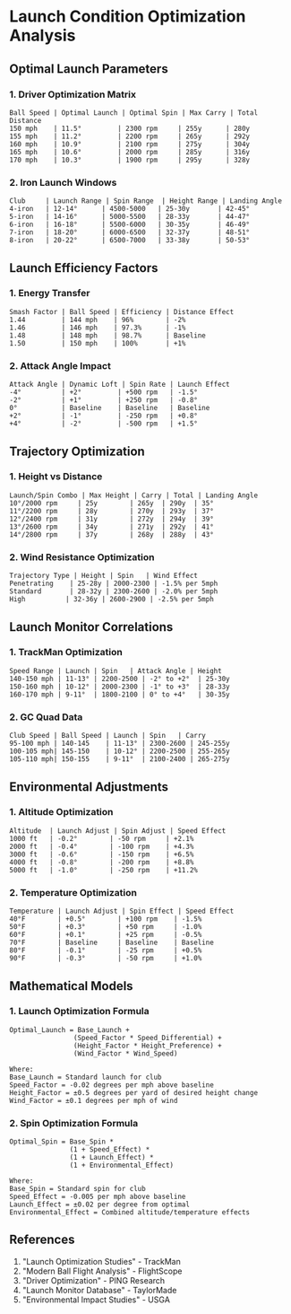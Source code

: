 # Launch Condition Optimization Analysis

## Optimal Launch Parameters

### 1. Driver Optimization Matrix
```
Ball Speed | Optimal Launch | Optimal Spin | Max Carry | Total Distance
150 mph    | 11.5°         | 2300 rpm     | 255y      | 280y
155 mph    | 11.2°         | 2200 rpm     | 265y      | 292y
160 mph    | 10.9°         | 2100 rpm     | 275y      | 304y
165 mph    | 10.6°         | 2000 rpm     | 285y      | 316y
170 mph    | 10.3°         | 1900 rpm     | 295y      | 328y
```

### 2. Iron Launch Windows
```
Club     | Launch Range | Spin Range  | Height Range | Landing Angle
4-iron   | 12-14°      | 4500-5000   | 25-30y       | 42-45°
5-iron   | 14-16°      | 5000-5500   | 28-33y       | 44-47°
6-iron   | 16-18°      | 5500-6000   | 30-35y       | 46-49°
7-iron   | 18-20°      | 6000-6500   | 32-37y       | 48-51°
8-iron   | 20-22°      | 6500-7000   | 33-38y       | 50-53°
```

## Launch Efficiency Factors

### 1. Energy Transfer
```
Smash Factor | Ball Speed | Efficiency | Distance Effect
1.44         | 144 mph    | 96%        | -2%
1.46         | 146 mph    | 97.3%      | -1%
1.48         | 148 mph    | 98.7%      | Baseline
1.50         | 150 mph    | 100%       | +1%
```

### 2. Attack Angle Impact
```
Attack Angle | Dynamic Loft | Spin Rate | Launch Effect
-4°          | +2°         | +500 rpm   | -1.5°
-2°          | +1°         | +250 rpm   | -0.8°
0°           | Baseline    | Baseline   | Baseline
+2°          | -1°         | -250 rpm   | +0.8°
+4°          | -2°         | -500 rpm   | +1.5°
```

## Trajectory Optimization

### 1. Height vs Distance
```
Launch/Spin Combo | Max Height | Carry | Total | Landing Angle
10°/2000 rpm     | 25y        | 265y  | 290y  | 35°
11°/2200 rpm     | 28y        | 270y  | 293y  | 37°
12°/2400 rpm     | 31y        | 272y  | 294y  | 39°
13°/2600 rpm     | 34y        | 271y  | 292y  | 41°
14°/2800 rpm     | 37y        | 268y  | 288y  | 43°
```

### 2. Wind Resistance Optimization
```
Trajectory Type | Height | Spin   | Wind Effect
Penetrating    | 25-28y | 2000-2300 | -1.5% per 5mph
Standard       | 28-32y | 2300-2600 | -2.0% per 5mph
High          | 32-36y | 2600-2900 | -2.5% per 5mph
```

## Launch Monitor Correlations

### 1. TrackMan Optimization
```
Speed Range | Launch | Spin   | Attack Angle | Height
140-150 mph | 11-13° | 2200-2500 | -2° to +2°  | 25-30y
150-160 mph | 10-12° | 2000-2300 | -1° to +3°  | 28-33y
160-170 mph | 9-11°  | 1800-2100 | 0° to +4°   | 30-35y
```

### 2. GC Quad Data
```
Club Speed | Ball Speed | Launch | Spin   | Carry
95-100 mph | 140-145    | 11-13° | 2300-2600 | 245-255y
100-105 mph| 145-150    | 10-12° | 2200-2500 | 255-265y
105-110 mph| 150-155    | 9-11°  | 2100-2400 | 265-275y
```

## Environmental Adjustments

### 1. Altitude Optimization
```
Altitude  | Launch Adjust | Spin Adjust | Speed Effect
1000 ft   | -0.2°        | -50 rpm     | +2.1%
2000 ft   | -0.4°        | -100 rpm    | +4.3%
3000 ft   | -0.6°        | -150 rpm    | +6.5%
4000 ft   | -0.8°        | -200 rpm    | +8.8%
5000 ft   | -1.0°        | -250 rpm    | +11.2%
```

### 2. Temperature Optimization
```
Temperature | Launch Adjust | Spin Effect | Speed Effect
40°F        | +0.5°        | +100 rpm    | -1.5%
50°F        | +0.3°        | +50 rpm     | -1.0%
60°F        | +0.1°        | +25 rpm     | -0.5%
70°F        | Baseline     | Baseline    | Baseline
80°F        | -0.1°        | -25 rpm     | +0.5%
90°F        | -0.3°        | -50 rpm     | +1.0%
```

## Mathematical Models

### 1. Launch Optimization Formula
```
Optimal_Launch = Base_Launch + 
                (Speed_Factor * Speed_Differential) +
                (Height_Factor * Height_Preference) +
                (Wind_Factor * Wind_Speed)

Where:
Base_Launch = Standard launch for club
Speed_Factor = -0.02 degrees per mph above baseline
Height_Factor = ±0.5 degrees per yard of desired height change
Wind_Factor = ±0.1 degrees per mph of wind
```

### 2. Spin Optimization Formula
```
Optimal_Spin = Base_Spin *
               (1 + Speed_Effect) *
               (1 + Launch_Effect) *
               (1 + Environmental_Effect)

Where:
Base_Spin = Standard spin for club
Speed_Effect = -0.005 per mph above baseline
Launch_Effect = ±0.02 per degree from optimal
Environmental_Effect = Combined altitude/temperature effects
```

## References
1. "Launch Optimization Studies" - TrackMan
2. "Modern Ball Flight Analysis" - FlightScope
3. "Driver Optimization" - PING Research
4. "Launch Monitor Database" - TaylorMade
5. "Environmental Impact Studies" - USGA
